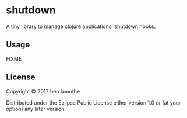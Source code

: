 # shutdown

A tiny library to manage [clojure](http://clojure.org) applications' shutdown
hooks.

## Usage

FIXME

## License

Copyright © 2017 ben lamothe

Distributed under the Eclipse Public License either version 1.0 or (at
your option) any later version.
